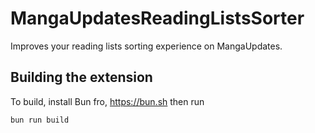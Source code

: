 # MangaUpdatesReadingListsSorter

Improves your reading lists sorting experience on MangaUpdates.

## Building the extension
To build, install Bun fro, https://bun.sh then run
```bash
bun run build
```
